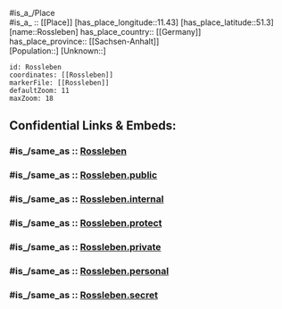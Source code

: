 ﻿---
confidential: public
isDeleted: false
location:
- 51.3
- 11.43
mapmarker: city
mapzoom:
- 7
- 12
SpocWebEntityId: 33815
tags:
- geo/City
type: City
---

#is_a_/Place  
#is_a_ :: [[Place]] 
[has_place_longitude::11.43] 
[has_place_latitude::51.3] 
[name::Rossleben] 
has_place_country:: [[Germany]]  
has_place_province:: [[Sachsen-Anhalt]]  
[Population::] 
[Unknown::] 


```leaflet
id: Rossleben
coordinates: [[Rossleben]] 
markerFile: [[Rossleben]] 
defaultZoom: 11 
maxZoom: 18
```


## Confidential Links & Embeds: 

### #is_/same_as :: [Rossleben](/_Standards/Earth/Continent/Europe/Europe~Central/Germany/Germany~East/Thüringen/counties~TH/Kyffhäuserkreis/cities~Kyffhäuserkreis/Roßleben/City/Rossleben.md) 

### #is_/same_as :: [Rossleben.public](/_public/Earth/Continent/Europe/Europe~Central/Germany/Germany~East/Thüringen/counties~TH/Kyffhäuserkreis/cities~Kyffhäuserkreis/Roßleben/City/Rossleben.public.md) 

### #is_/same_as :: [Rossleben.internal](/_internal/Earth/Continent/Europe/Europe~Central/Germany/Germany~East/Thüringen/counties~TH/Kyffhäuserkreis/cities~Kyffhäuserkreis/Roßleben/City/Rossleben.internal.md) 

### #is_/same_as :: [Rossleben.protect](/_protect/Earth/Continent/Europe/Europe~Central/Germany/Germany~East/Thüringen/counties~TH/Kyffhäuserkreis/cities~Kyffhäuserkreis/Roßleben/City/Rossleben.protect.md) 

### #is_/same_as :: [Rossleben.private](/_private/Earth/Continent/Europe/Europe~Central/Germany/Germany~East/Thüringen/counties~TH/Kyffhäuserkreis/cities~Kyffhäuserkreis/Roßleben/City/Rossleben.private.md) 

### #is_/same_as :: [Rossleben.personal](/_personal/Earth/Continent/Europe/Europe~Central/Germany/Germany~East/Thüringen/counties~TH/Kyffhäuserkreis/cities~Kyffhäuserkreis/Roßleben/City/Rossleben.personal.md) 

### #is_/same_as :: [Rossleben.secret](/_secret/Earth/Continent/Europe/Europe~Central/Germany/Germany~East/Thüringen/counties~TH/Kyffhäuserkreis/cities~Kyffhäuserkreis/Roßleben/City/Rossleben.secret.md)

